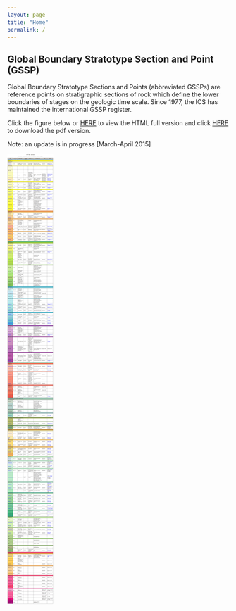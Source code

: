 ```yaml
---
layout: page
title: "Home"
permalink: /
---
```

## Global Boundary Stratotype Section and Point (GSSP)
Global Boundary Stratotype Sections and Points (abbreviated GSSPs) are reference points on stratigraphic sections of rock which define the lower boundaries of stages on the geologic time scale. Since 1977, the ICS has maintained the international GSSP register.

Click the figure below or [HERE](/gssp/) to view the HTML full version and click [HERE](/gssp/GSSPTable2015-01.pdf) to download the pdf version. 

Note: an update is in progress [March-April 2015]

<a href="/gssp/" target="_blank"><img src="/images/GSSPTable2015-01.gif" alt="GSSP Table2015-01" /></a>
